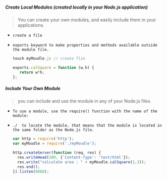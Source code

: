 ##### Create Local Modules  (created locally in your Node.js application)

> You can create your own modules, and easily include them in your applications.

- `create a file `

- `exports keyword to make properties and methods available outside the module file.`

  ```js
  touch myMoudle.js // create flie
  
  exports.calSquare = function (w,h) {
     return w*h;
  };
  ```

  



##### Include Your Own Module

> you can include and use the module in any of your Node.js files.

- `To use a module, use the require() function with the name of the module:`

- `./  to locate the module, that means that the module is located in the same folder as the Node.js file.`

  

  ```js
  var http = require('http');
  var myMoudle = require('./myMoudle');
  
  http.createServer(function (req, res) {
    res.writeHead(200, {'Content-Type': 'text/html'});
    res.write("calculate area : " + myMoudle.calSquare(2,3));
    res.end();
  }).listen(8080);
  
  ```
  
  
